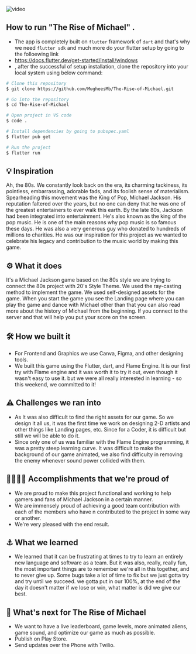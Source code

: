 ![video](https://user-images.githubusercontent.com/81790585/198872229-f47d2215-a094-457a-b4a3-d8cf330923db.gif)


## How to run "The Rise of Michael" .
- The app is completely built on `flutter` framework of `dart` and that's why we need `flutter sdk` and much more do your flutter setup by going to the folloewing link
- https://docs.flutter.dev/get-started/install/windows
-  , after the successful of setup installation, clone the repository into your local system using below command:

```bash
# Clone this repository
$ git clone https://github.com/MugheesMb/The-Rise-of-Michael.git

# Go into the repository
$ cd The-Rise-of-Michael

# Open project in VS code
$ code .

# Install dependencies by going to pubspec.yaml
$ flutter pub get

# Run the project
$ flutter run

```


## 💡 Inspiration
Ah, the 80s. We constantly look back on the era, its charming tackiness, its pointless, embarrassing, adorable fads, and its foolish sense of materialism. Spearheading this movement was the King of Pop, Michael Jackson. His reputation faltered over the years, but no one can deny that he was one of the greatest entertainers to ever walk this earth. By the late 80s, Jackson had been integrated into entertainment. He's also known as the king of the pop music. He is one of the main reasons why pop music is so famous these days. He was also a very generous guy who donated to hundreds of millions to charities. He was our inspiration for this project as we wanted to celebrate his legacy and contribution to the music world by making this game.

## ⚙️ What it does
It's a Michael Jackson game based on the 80s style we are trying to connect the 80s project with 20's Style Theme. We used the ray-casting method to implement the game. We used self-designed assets for the game. When you start the game you see the Landing page where you can play the game and dance with Michael other than that you can also read more about the history of Michael from the beginning. If you connect to the server and that will help you put your score on the screen.

## 🛠️ How we built it
- For Frontend and Graphics we use Canva, Figma, and other designing tools. 
- We built this game using the Flutter, dart, and Flame Engine. It is our first try with Flame engine and it 
  was worth it to try it out, even though it wasn't easy to use it. but we were all really interested in 
  learning - so this weekend, we committed to it!

## ⚠️ Challenges we ran into
- As It was also difficult to find the right assets for our game. So we design it all us, it was the first time we work on designing 2-D artists and other things like Landing pages, etc. Since for a Coder, it is difficult but still we will be able to do it.
- Since only one of us was familiar with the Flame Engine programming, it was a pretty steep learning curve. It was difficult to make the background of our game animated, we also find difficulty in removing the enemy whenever sound power collided with them. 

## 👩‍💼🧑‍💻 Accomplishments that we're proud of
- We are proud to make this project functional and working to help gamers and fans of Michael Jackson 
  in a certain manner.
- We are immensely proud of achieving a good team contribution with each of the members who have n 
  contributed to the project in some way or another.
- We're very pleased with the end result.

## ⚓ What we learned
- We learned that it can be frustrating at times to try to learn an entirely new language and software as a team. But it was also, really, really fun, the most important things are to remember we're all in this together, and to never give up. Some bugs take a lot of time to fix but we just gotta try and try until we succeed. we gotta put in our 100%, at the end of the day it doesn't matter if we lose or win, what matter is did we give our best.


## 🤝 What's next for The Rise of Michael
- We want to have a live leaderboard, game levels, more animated aliens, game sound, and optimize our game as much as possible.
- Publish on Play Store.
- Send updates over the Phone with Twilio.
